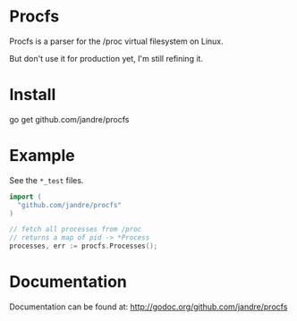 # Procfs

Procfs is a parser for the /proc virtual filesystem on Linux.

But don't use it for production yet, I'm still refining it.

# Install

go get github.com/jandre/procfs 

# Example

See the `*_test` files. 

```go
import (
  "github.com/jandre/procfs"
)

// fetch all processes from /proc
// returns a map of pid -> *Process 
processes, err := procfs.Processes();

```

# Documentation

Documentation can be found at: http://godoc.org/github.com/jandre/procfs
